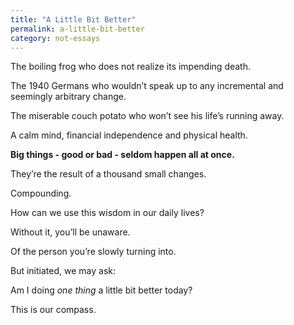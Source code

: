 ```yaml
---
title: "A Little Bit Better"
permalink: a-little-bit-better
category: not-essays
---
```


The boiling frog who does not realize its impending death.

The 1940 Germans who wouldn’t speak up to any incremental and seemingly arbitrary change.

The miserable couch potato who won’t see his life’s running away.

A calm mind, financial independence and physical health.

**Big things - good or bad - seldom happen all at once.**

They’re the result of a thousand small changes.

Compounding.

How can we use this wisdom in our daily lives?

Without it, you’ll be unaware.

Of the person you’re slowly turning into.

But initiated, we may ask:

Am I doing _one thing_ a little bit better today?

This is our compass.
